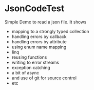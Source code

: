 # JsonCodeTest

Simple Demo to read a json file.
It shows
- mapping to a strongly typed collection
- handling errors by callback
- handling errors by attribute
- using enum name mapping
- linq
- reusing functions
- writing to error streams
- exception catching
- a bit of async
- and use of git for source control
- etc
